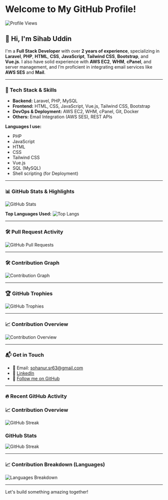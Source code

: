 # Welcome to My GitHub Profile!
![Profile Views](https://hits.seeyoufarm.com/api/count/incr/badge.svg?url=https://github.com/sihab143)

## 👋 Hi, I'm Sihab Uddin

I'm a **Full Stack Developer** with over **2 years of experience**, specializing in **Laravel**, **PHP**, **HTML**, **CSS**, **JavaScript**, **Tailwind CSS**, **Bootstrap**, and **Vue.js**. I also have solid experience with **AWS EC2**, **WHM**, **cPanel**, and server management, and I’m proficient in integrating email services like **AWS SES** and **Mail**.

---

### 💼 Tech Stack & Skills
- **Backend:** Laravel, PHP, MySQL
- **Frontend:** HTML, CSS, JavaScript, Vue.js, Tailwind CSS, Bootstrap
- **DevOps & Deployment:** AWS EC2, WHM, cPanel, Git, Docker
- **Others:** Email Integration (AWS SES), REST APIs

**Languages I use:**
- PHP
- JavaScript
- HTML
- CSS
- Tailwind CSS
- Vue.js
- SQL (MySQL)
- Shell scripting (for Deployment)

---

### 📊 GitHub Stats & Highlights

![GitHub Stats](https://github-readme-stats.vercel.app/api?username=sihab143&show_icons=true&theme=radical)

**Top Languages Used:**
![Top Langs](https://github-readme-stats.vercel.app/api/top-langs/?username=sihab143&layout=compact&theme=radical)

---

### 🛠 Pull Request Activity
![GitHub Pull Requests](https://github-readme-stats.vercel.app/api?username=sihab143&show_icons=true&theme=radical&count_private=true&include_all_commits=true)

---

### 🛠 Contribution Graph
![Contribution Graph](https://github-readme-activity-graph.vercel.app/graph?username=sihab143&theme=github)

---

### 🏆 GitHub Trophies
![GitHub Trophies](https://github-profile-trophy.vercel.app/?username=sihab143&theme=radical)

---

### 📈 Contribution Overview
![Contribution Overview](https://github-profile-summary-cards.vercel.app/api/cards/profile-details?username=sihab143&theme=vue)

---

### 📬 Get in Touch
- 📧 Email: sohanur.sr63@gmail.com
- 💼 [LinkedIn](https://www.linkedin.com/in/sihab-uddin)
- 🔗 [Follow me on GitHub](https://github.com/sihab143)

---

### 🔥 Recent GitHub Activity

<!--START_SECTION:activity-->
<!--END_SECTION:activity-->

### 📈 Contribution Overview

![GitHub Streak](https://github-readme-streak-stats.herokuapp.com/?user=sihab143&theme=radical)


### GitHub Stats

![GitHub Streak](https://github-readme-streak-stats.herokuapp.com/?user=sihab143&theme=radical)

---

### 📈 Contribution Breakdown (Languages)
![Languages Breakdown](https://github-profile-summary-cards.vercel.app/api/cards/repos-per-language?username=sihab143&theme=vue)

---

Let's build something amazing together!
